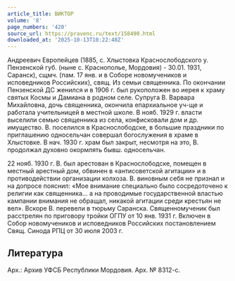 ```yaml
---
article_title: ВИКТОР
volume: '8'
page_numbers: '420'
source_url: https://pravenc.ru/text/158490.html
downloaded_at: '2025-10-13T10:22:48Z'
---
```


Андреевич Европейцев (1885, с. Хлыстовка Краснослободского у. Пензенской губ. (ныне с. Краснополье, Мордовия) - 30.01. 1931, Саранск), сщмч. (пам. 17 янв. и в Соборе новомучеников и исповедников Российских), свящ. Из семьи священника. По окончании Пензенской ДС женился и в 1906 г. был рукоположен во иерея к храму святых Космы и Дамиана в родном селе. Супруга В. Варвара Михайловна, дочь священника, окончила епархиальное уч-ще и работала учительницей в местной школе. В нояб. 1929 г. власти выселили семью священника из села, конфисковали дом и др. имущество. В. поселился в Краснослободске, в большие праздники по приглашению односельчан совершал богослужения в храме в Хлыстовке. В нач. 1930 г. храм был закрыт, несмотря на это, В. продолжал духовно окормлять бывш. односельчан.

22 нояб. 1930 г. В. был арестован в Краснослободске, помещен в местный арестный дом, обвинен в «антисоветской агитации» и в противодействии организации колхоза. В. виновным себя не признал и на допросе пояснил: «Мое внимание специально было сосредоточено к религии как священника... а на проводимые государственной властью кампании внимания не обращал, никакой агитации среди крестьян не вел». Вскоре В. перевели в тюрьму Саранска. Священномученик был расстрелян по приговору тройки ОГПУ от 10 янв. 1931 г. Включен в Собор новомучеников и исповедников Российских постановлением Свящ. Синода РПЦ от 30 июля 2003 г.

## Литература

Арх.: Архив УФСБ Республики Мордовия. Арх. № 8312-с.
